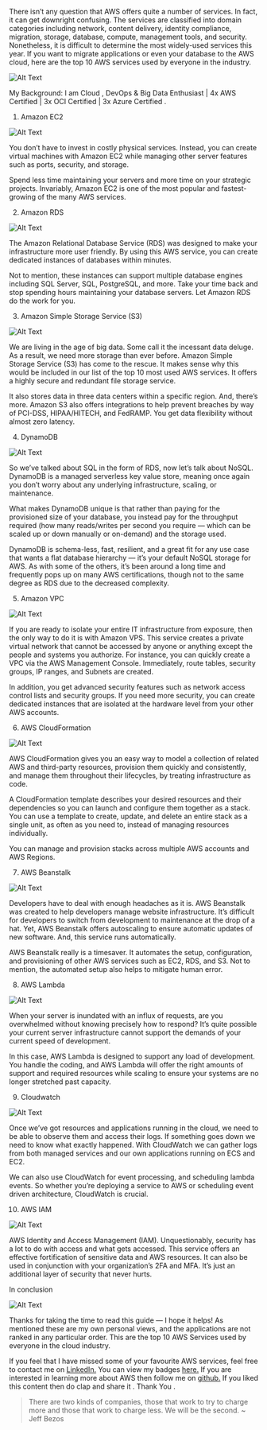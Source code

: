 There isn’t any question that AWS offers quite a number of services. In fact, it can get downright confusing. The services are classified into domain categories including network, content delivery, identity compliance, migration, storage, database, compute, management tools, and security. Nonetheless, it is difficult to determine the most widely-used services this year. If you want to migrate applications or even your database to the AWS cloud, here are the top 10 AWS services used by everyone in the industry.

![Alt Text](https://dev-to-uploads.s3.amazonaws.com/uploads/articles/48u759u7pebc4mrqcicp.png)

My Background: I am Cloud , DevOps & Big Data Enthusiast | 4x AWS Certified | 3x OCI Certified | 3x Azure Certified .

1. Amazon EC2

![Alt Text](https://dev-to-uploads.s3.amazonaws.com/uploads/articles/ikf4lh9s4vifvymf28m7.png)

You don’t have to invest in costly physical services. Instead, you can create virtual machines with Amazon EC2 while managing other server features such as ports, security, and storage. 

Spend less time maintaining your servers and more time on your strategic projects. Invariably, Amazon EC2 is one of the most popular and fastest-growing of the many AWS services.

2. Amazon RDS

![Alt Text](https://dev-to-uploads.s3.amazonaws.com/uploads/articles/ikf4lh9s4vifvymf28m7.png)

The Amazon Relational Database Service (RDS) was designed to make your infrastructure more user friendly. By using this AWS service, you can create dedicated instances of databases within minutes.

Not to mention, these instances can support multiple database engines including SQL Server, SQL, PostgreSQL, and more. Take your time back and stop spending hours maintaining your database servers. Let Amazon RDS do the work for you.

3. Amazon Simple Storage Service (S3)

![Alt Text](https://dev-to-uploads.s3.amazonaws.com/uploads/articles/devx8c2ov6lig6eet9dh.png)

We are living in the age of big data. Some call it the incessant data deluge. As a result, we need more storage than ever before. Amazon Simple Storage Service (S3) has come to the rescue. It makes sense why this would be included in our list of the top 10 most used AWS services. It offers a highly secure and redundant file storage service. 

It also stores data in three data centers within a specific region. And, there’s more. Amazon S3 also offers integrations to help prevent breaches by way of PCI-DSS, HIPAA/HITECH, and FedRAMP. You get data flexibility without almost zero latency.

4. DynamoDB

![Alt Text](https://dev-to-uploads.s3.amazonaws.com/uploads/articles/5cxop3iks1t92ncwwdj9.png)

So we’ve talked about SQL in the form of RDS, now let’s talk about NoSQL. DynamoDB is a managed serverless key value store, meaning once again you don’t worry about any underlying infrastructure, scaling, or maintenance.

What makes DynamoDB unique is that rather than paying for the provisioned size of your database, you instead pay for the throughput required (how many reads/writes per second you require — which can be scaled up or down manually or on-demand) and the storage used.

DynamoDB is schema-less, fast, resilient, and a great fit for any use case that wants a flat database hierarchy — it’s your default NoSQL storage for AWS. As with some of the others, it’s been around a long time and frequently pops up on many AWS certifications, though not to the same degree as RDS due to the decreased complexity.

5. Amazon VPC

![Alt Text](https://dev-to-uploads.s3.amazonaws.com/uploads/articles/szexadei7mt16w9251qx.png)

If you are ready to isolate your entire IT infrastructure from exposure, then the only way to do it is with Amazon VPS. This service creates a private virtual network that cannot be accessed by anyone or anything except the people and systems you authorize.
For instance, you can quickly create a VPC via the AWS Management Console. Immediately, route tables, security groups, IP ranges, and Subnets are created. 

In addition, you get advanced security features such as network access control lists and security groups. If you need more security, you can create dedicated instances that are isolated at the hardware level from your other AWS accounts.

6. AWS CloudFormation

![Alt Text](https://dev-to-uploads.s3.amazonaws.com/uploads/articles/szexadei7mt16w9251qx.png)

AWS CloudFormation gives you an easy way to model a collection of related AWS and third-party resources, provision them quickly and consistently, and manage them throughout their lifecycles, by treating infrastructure as code. 

A CloudFormation template describes your desired resources and their dependencies so you can launch and configure them together as a stack. You can use a template to create, update, and delete an entire stack as a single unit, as often as you need to, instead of managing resources individually. 

You can manage and provision stacks across multiple AWS accounts and AWS Regions.

7. AWS Beanstalk

![Alt Text](https://dev-to-uploads.s3.amazonaws.com/uploads/articles/dwx50n50580bd21cfc92.png)

Developers have to deal with enough headaches as it is. AWS Beanstalk was created to help developers manage website infrastructure. It’s difficult for developers to switch from development to maintenance at the drop of a hat. Yet, AWS Beanstalk offers autoscaling to ensure automatic updates of new software. And, this service runs automatically.

AWS Beanstalk really is a timesaver. It automates the setup, configuration, and provisioning of other AWS services such as EC2, RDS, and S3. Not to mention, the automated setup also helps to mitigate human error.

8. AWS Lambda

![Alt Text](https://dev-to-uploads.s3.amazonaws.com/uploads/articles/kx2ulbu3z1ufypx06xt2.png)

When your server is inundated with an influx of requests, are you overwhelmed without knowing precisely how to respond? It’s quite possible your current server infrastructure cannot support the demands of your current speed of development. 

In this case, AWS Lambda is designed to support any load of development. You handle the coding, and AWS Lambda will offer the right amounts of support and required resources while scaling to ensure your systems are no longer stretched past capacity.

9. Cloudwatch

![Alt Text](https://dev-to-uploads.s3.amazonaws.com/uploads/articles/re9ob89xir55h9rradvo.png)

Once we’ve got resources and applications running in the cloud, we need to be able to observe them and access their logs. If something goes down we need to know what exactly happened. With CloudWatch we can gather logs from both managed services and our own applications running on ECS and EC2. 

We can also use CloudWatch for event processing, and scheduling lambda events. So whether you’re deploying a service to AWS or scheduling event driven architecture, CloudWatch is crucial.

10. AWS IAM

![Alt Text](https://dev-to-uploads.s3.amazonaws.com/uploads/articles/slnmzjegw9d209xv4fii.png)

AWS Identity and Access Management (IAM). Unquestionably, security has a lot to do with access and what gets accessed. This service offers an effective fortification of sensitive data and AWS resources. It can also be used in conjunction with your organization’s 2FA and MFA. It’s just an additional layer of security that never hurts.

In conclusion

![Alt Text](https://dev-to-uploads.s3.amazonaws.com/uploads/articles/3404ii7khavtd5y7qhgy.png)

Thanks for taking the time to read this guide — I hope it helps! As mentioned these are my own personal views, and the applications are not ranked in any particular order.
This are the top 10 AWS Services used by everyone in the cloud industry.

If you feel that I have missed some of your favourite AWS services, feel free to contact me on [LinkedIn.](https://www.linkedin.com/in/adit-modi-2a4362191/)
You can view my badges [here.](https://www.youracclaim.com/users/adit-modi/badges)
If you are interested in learning more about AWS then follow me on [github.](https://github.com/AditModi)
If you liked this content then do clap and share it . Thank You .

> There are two kinds of companies, those that work to try to charge more and those that work to charge less. We will be the second. ~ Jeff Bezos
